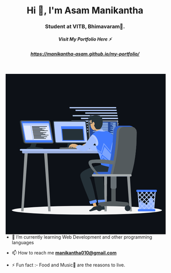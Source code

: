 <h1 align="center">Hi 👋, I'm Asam Manikantha</h1>
<h3 align="center">Student at VITB, Bhimavaram🌟.</h3>
<h5 align="center">Visit My Portfolio Here ⚡</h5>
<h5 align="center"><a href="https://manikantha-asam.github.io/my-portfolio/">https://manikantha-asam.github.io/my-portfolio/</a></h5>

<br>



<p><img align="right" src="https://github.com/manikantha-asam/manikantha-asam/blob/main/animation_500_kxa883sd%20(1).gif" alt="adam-pw" /></p>


- 🌱 I’m currently learning Web Development and other programming languages

- 📫 How to reach me **manikantha010@gmail.com**

- ⚡ Fun fact :- Food and Music🎵 are the reasons to live.

<br>
